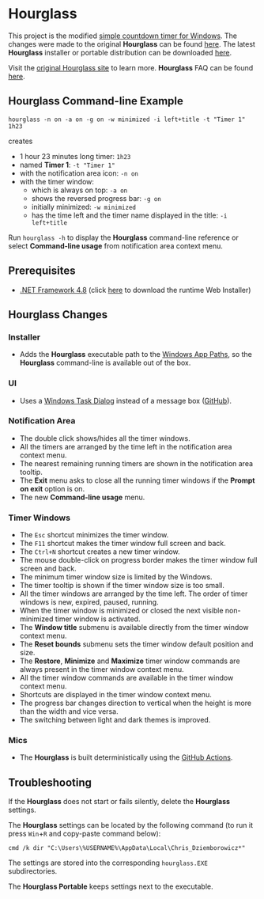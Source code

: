 # Hourglass

This project is the modified [simple countdown timer for Windows](https://github.com/dziemborowicz/hourglass). The changes were made to the original **Hourglass** can be found [here](#hourglass-changes). The latest **Hourglass** installer or portable distribution can be downloaded [here](https://github.com/i2van/hourglass/releases/latest).

Visit the [original Hourglass site](https://chris.dziemborowicz.com/apps/hourglass) to learn more. **Hourglass** FAQ can be found [here](https://chris.dziemborowicz.com/apps/hourglass/#downloads).

## Hourglass Command-line Example

```shell
hourglass -n on -a on -g on -w minimized -i left+title -t "Timer 1" 1h23
```

creates

- 1 hour 23 minutes long timer: `1h23`
- named **Timer 1**: `-t "Timer 1"`
- with the notification area icon: `-n on`
- with the timer window:
  - which is always on top: `-a on`
  - shows the reversed progress bar: `-g on`
  - initially minimized: `-w minimized`
  - has the time left and the timer name displayed in the title: `-i left+title`

Run `hourglass -h` to display the **Hourglass** command-line reference or select **Command-line usage** from notification area context menu.

## Prerequisites

- [.NET Framework 4.8](https://dotnet.microsoft.com/en-us/download/dotnet-framework/net48) (click [here](https://dotnet.microsoft.com/en-us/download/dotnet-framework/thank-you/net48-web-installer) to download the runtime Web Installer)

## Hourglass Changes

### Installer

- Adds the **Hourglass** executable path to the [Windows App Paths](https://learn.microsoft.com/en-us/windows/win32/shell/app-registration#using-the-app-paths-subkey), so the **Hourglass** command-line is available out of the box.

### UI

- Uses a [Windows Task Dialog](https://learn.microsoft.com/en-us/windows/win32/controls/task-dialogs-overview) instead of a message box ([GitHub](https://github.com/kpreisser/TaskDialog)).

### Notification Area

- The double click shows/hides all the timer windows.
- All the timers are arranged by the time left in the notification area context menu.
- The nearest remaining running timers are shown in the notification area tooltip.
- The **Exit** menu asks to close all the running timer windows if the **Prompt on exit** option is on.
- The new **Command-line usage** menu.

### Timer Windows

- The `Esc` shortcut minimizes the timer window.
- The `F11` shortcut makes the timer window full screen and back.
- The `Ctrl+N` shortcut creates a new timer window.
- The mouse double-click on progress border makes the timer window full screen and back.
- The minimum timer window size is limited by the Windows.
- The timer tooltip is shown if the timer window size is too small.
- All the timer windows are arranged by the time left. The order of timer windows is new, expired, paused, running.
- When the timer window is minimized or closed the next visible non-minimized timer window is activated.
- The **Window title** submenu is available directly from the timer window context menu.
- The **Reset bounds** submenu sets the timer window default position and size.
- The **Restore**, **Minimize** and **Maximize** timer window commands are always present in the timer window context menu.
- All the timer window commands are available in the timer window context menu.
- Shortcuts are displayed in the timer window context menu.
- The progress bar changes direction to vertical when the height is more than the width and vice versa.
- The switching between light and dark themes is improved.

### Mics

- The **Hourglass** is built deterministically using the [GitHub Actions](https://github.com/i2van/hourglass/actions).

## Troubleshooting

If the **Hourglass** does not start or fails silently, delete the **Hourglass** settings.

The **Hourglass** settings can be located by the following command (to run it press `Win`+`R` and copy-paste command below):

```shell
cmd /k dir "C:\Users\%USERNAME%\AppData\Local\Chris_Dziemborowicz*"
```

The settings are stored into the corresponding `hourglass.EXE` subdirectories.

The **Hourglass Portable** keeps settings next to the executable.
